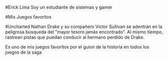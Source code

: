 #Erick Lima 
Soy un estudiante de sistemas y gamer

#Mis Juegos favoritos

#Uncharted
Nathan Drake y su compañero Victor Sullivan se adentran en la peligrosa búsqueda del "mayor tesoro jamás encontrado". Al mismo tiempo, rastrean pistas que puedan conducir al hermano perdido de Drake.

Es uno de mis juegos favoritos por el guíon de la historia en todos los juegos de la saga